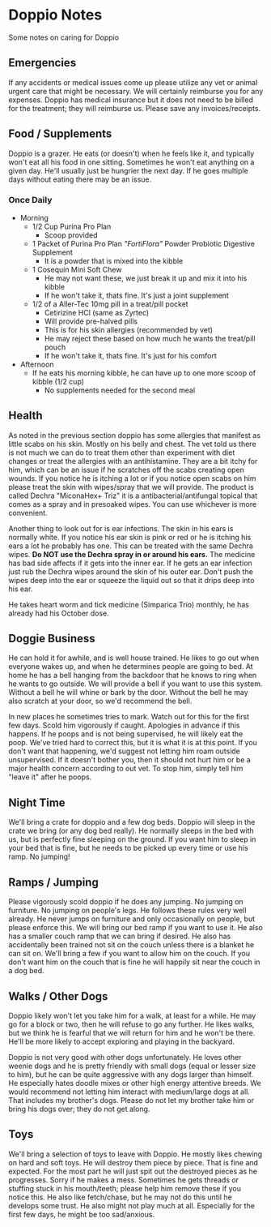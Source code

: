 # Doppio Notes

Some notes on caring for Doppio

## Emergencies

If any accidents or medical issues come up please utilize any vet or animal urgent care that might be necessary. We will certainly reimburse you for any expenses. Doppio has medical insurance but it does not need to be billed for the treatment; they will reimburse us. Please save any invoices/receipts.

## Food / Supplements

Doppio is a grazer. He eats (or doesn't) when he feels like it, and typically won't eat all his food in one sitting. Sometimes he won't eat anything on a given day. He'll usually just be hungrier the next day. If he goes multiple days without eating there may be an issue.

### Once Daily

- Morning
  - 1/2 Cup Purina Pro Plan
    - Scoop provided
  - 1 Packet of Purina Pro Plan *"FortiFlora"* Powder Probiotic Digestive Supplement
    - It is a powder that is mixed into the kibble
  - 1 Cosequin Mini Soft Chew
    - He may not want these, we just break it up and mix it into his kibble
    - If he won't take it, thats fine. It's just a joint supplement
  - 1/2 of a Aller-Tec 10mg pill in a treat/pill pocket
    - Cetirizine HCl (same as Zyrtec)
    - Will provide pre-halved pills
    - This is for his skin allergies (recommended by vet)
    - He may reject these based on how much he wants the treat/pill pouch
    - If he won't take it, thats fine. It's just for his comfort
- Afternoon
  - If he eats his morning kibble, he can have up to one more scoop of kibble (1/2 cup)
    - No supplements needed for the second meal

## Health

As noted in the previous section doppio has some allergies that manifest as little scabs on his skin. Mostly on his belly and chest. The vet told us there is not much we can do to treat them other than experiment with diet changes or treat the allergies with an antihistamine. They are a bit itchy for him, which can be an issue if he scratches off the scabs creating open wounds. If you notice he is itching a lot or if you notice open scabs on him please treat the skin with wipes/spray that we will provide. The product is called Dechra "MiconaHex+ Triz" it is a antibacterial/antifungal topical that comes as a spray and in presoaked wipes. You can use whichever is more convenient.

Another thing to look out for is ear infections. The skin in his ears is normally white. If you notice his ear skin is pink or red or he is itching his ears a lot he probably has one. This can be treated with the same Dechra wipes. **Do NOT use the Dechra spray in or around his ears.** The medicine has bad side affects if it gets into the inner ear. If he gets an ear infection just rub the Dechra wipes around the skin of his outer ear. Don't push the wipes deep into the ear or squeeze the liquid out so that it drips deep into his ear.

He takes heart worm and tick medicine (Simparica Trio) monthly, he has already had his October dose.

## Doggie Business

He can hold it for awhile, and is well house trained. He likes to go out when everyone wakes up, and when he determines people are going to bed. At home he has a bell hanging from the backdoor that he knows to ring when he wants to go outside. We will provide a bell if you want to use this system. Without a bell he will whine or bark by the door. Without the bell he may also scratch at your door, so we'd recommend the bell.

In new places he sometimes tries to mark. Watch out for this for the first few days. Scold him vigorously if caught. Apologies in advance if this happens. If he poops and is not being supervised, he will likely eat the poop. We've tried hard to correct this, but it is what it is at this point. If you don't want that happening, we'd suggest not letting him roam outside unsupervised. If it doesn't bother you, then it should not hurt him or be a major health concern according to out vet. To stop him, simply tell him "leave it" after he poops.

## Night Time

We'll bring a crate for doppio and a few dog beds. Doppio will sleep in the crate we bring (or any dog bed really). He normally sleeps in the bed with us, but is perfectly fine sleeping on the ground. If you want him to sleep in your bed that is fine, but he needs to be picked up every time or use his ramp. No jumping!

## Ramps / Jumping

Please vigorously scold doppio if he does any jumping. No jumping on furniture. No jumping on people's legs. He follows these rules very well already. He never jumps on furniture and only occasionally on people, but please enforce this. We will bring our bed ramp if you want to use it. He also has a smaller couch ramp that we can bring if desired. He also has accidentally been trained not sit on the couch unless there is a blanket he can sit on. We'll bring a few if you want to allow him on the couch. If you don't want him on the couch that is fine he will happily sit near the couch in a dog bed.

## Walks / Other Dogs

Doppio likely won't let you take him for a walk, at least for a while. He may go for a block or two, then he will refuse to go any further. He likes walks, but we think he is fearful that we will return for him and he won't be there. He'll be more likely to accept exploring and playing in the backyard.

Doppio is not very good with other dogs unfortunately. He loves other weenie dogs and he is pretty friendly with small dogs (equal or lesser size to him), but he can be quite aggressive with any dogs larger than himself. He especially hates doodle mixes or other high energy attentive breeds. We would recommend not letting him interact with medium/large dogs at all. That includes my brother's dogs. Please do not let my brother take him or bring his dogs over; they do not get along.

## Toys

We'll bring a selection of toys to leave with Doppio. He mostly likes chewing on hard and soft toys. He will destroy them piece by piece. That is fine and expected. For the most part he will just spit out the destroyed pieces as he progresses. Sorry if he makes a mess. Sometimes he gets threads or stuffing stuck in his mouth/teeth; please help him remove these if you notice this. He also like fetch/chase, but he may not do this until he develops some trust. He also might not play much at all. Especially for the first few days, he might be too sad/anxious.
